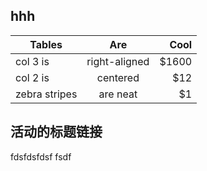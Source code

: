 ## hhh

| Tables        | Are           | Cool  |
| ------------- |:-------------:| -----:|
| col 3 is      | right-aligned | $1600 |
| col 2 is      | centered      |   $12 |
| zebra stripes | are neat      |    $1 |
<ylbutton></ylbutton>
## 活动的标题链接
fdsfdsfdsf
fsdf
